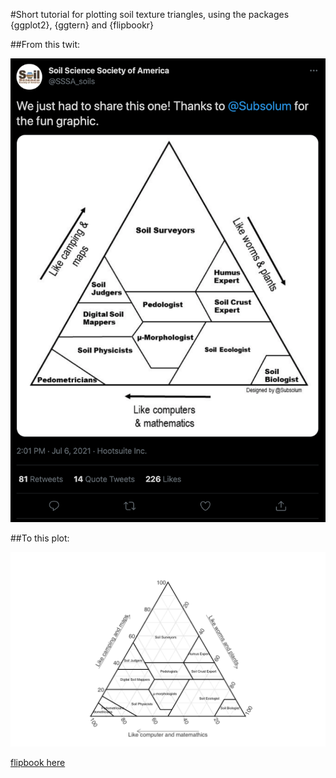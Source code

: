 #Short tutorial for plotting soil texture triangles, using the packages {ggplot2}, {ggtern} and {flipbookr} 

##From this twit:

![](https://github.com/Saryace/flipbook_soiltexture_en/blob/master/img/twit_sssa.png)

##To this plot:

![](https://github.com/Saryace/flipbook_soiltexture_en/blob/master/img/triangule_soil_scientists.png)

[flipbook here](https://saryace.github.io/flipbook_soiltexture_en)


